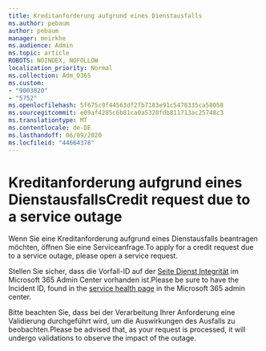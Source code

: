 ```yaml
---
title: Kreditanforderung aufgrund eines Dienstausfalls
ms.author: pebaum
author: pebaum
manager: mnirkhe
ms.audience: Admin
ms.topic: article
ROBOTS: NOINDEX, NOFOLLOW
localization_priority: Normal
ms.collection: Adm_O365
ms.custom:
- "9003020"
- "5752"
ms.openlocfilehash: 5f675c9f44563df2fb7183e91c5478335ca58058
ms.sourcegitcommit: e09af4285c6b81ca0a5320fdb811713ac25748c3
ms.translationtype: MT
ms.contentlocale: de-DE
ms.lasthandoff: 06/09/2020
ms.locfileid: "44664378"
---
```

# <a name="credit-request-due-to-a-service-outage"></a><span data-ttu-id="a01af-102">Kreditanforderung aufgrund eines Dienstausfalls</span><span class="sxs-lookup"><span data-stu-id="a01af-102">Credit request due to a service outage</span></span>

<span data-ttu-id="a01af-103">Wenn Sie eine Kreditanforderung aufgrund eines Dienstausfalls beantragen möchten, öffnen Sie eine Serviceanfrage.</span><span class="sxs-lookup"><span data-stu-id="a01af-103">To apply for a credit request due to a service outage, please open a service request.</span></span>

<span data-ttu-id="a01af-104">Stellen Sie sicher, dass die Vorfall-ID auf der [Seite Dienst Integrität](https://docs.microsoft.com/office365/enterprise/view-service-health) im Microsoft 365 Admin Center vorhanden ist.</span><span class="sxs-lookup"><span data-stu-id="a01af-104">Please be sure to have the Incident ID, found in the [service health page](https://docs.microsoft.com/office365/enterprise/view-service-health) in the Microsoft 365 admin center.</span></span>

<span data-ttu-id="a01af-105">Bitte beachten Sie, dass bei der Verarbeitung Ihrer Anforderung eine Validierung durchgeführt wird, um die Auswirkungen des Ausfalls zu beobachten.</span><span class="sxs-lookup"><span data-stu-id="a01af-105">Please be advised that, as your request is processed, it will undergo validations to observe the impact of the outage.</span></span>
